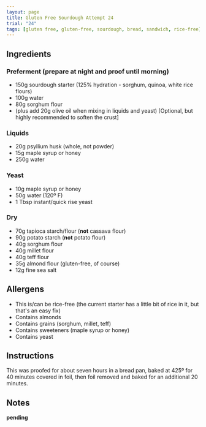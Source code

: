 ```yaml
---
layout: page
title: Gluten Free Sourdough Attempt 24
trial: "24"
tags: [gluten free, gluten-free, sourdough, bread, sandwich, rice-free]
---
```

## Ingredients

### Preferment (prepare at night and proof until morning)
- 150g sourdough starter (125% hydration - sorghum, quinoa, white rice flours)
- 100g water
- 80g sorghum flour
- (plus add 20g olive oil when mixing in liquids and yeast) [Optional, but highly recommended to soften the crust]

### Liquids
- 20g psyllium husk (whole, not powder)
- 15g maple syrup or honey
- 250g water

### Yeast
- 10g maple syrup or honey
- 50g water (120º F)
- 1 Tbsp instant/quick rise yeast

### Dry
- 70g tapioca starch/flour (**not** cassava flour)
- 90g potato starch (**not** potato flour)
- 40g sorghum flour
- 40g millet flour
- 40g teff flour
- 35g almond flour (gluten-free, of course)
- 12g fine sea salt

## Allergens
- This is/can be rice-free (the current starter has a little bit of rice in it, but that's an easy fix)
- Contains almonds
- Contains grains (sorghum, millet, teff)
- Contains sweeteners (maple syrup or honey)
- Contains yeast

## Instructions

This was proofed for about seven hours in a bread pan, baked at 425º for 40 minutes covered in foil, then foil removed and baked for an additional 20 minutes.

## Notes

**pending**
